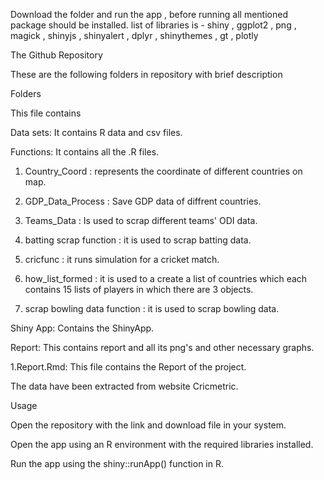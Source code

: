 Download the folder and run the app , before running all mentioned package should be installed. 
list of libraries is -
shiny , ggplot2 , png , magick , shinyjs , shinyalert , dplyr , shinythemes , gt , plotly


The Github Repository

These are the following folders in repository with brief description

Folders

This file contains

Data sets: It contains R data and csv files.

Functions: It contains all the .R files.

1. Country_Coord : represents the coordinate of different countries on map.

2. GDP_Data_Process : Save GDP data of diffrent countries.

3. Teams_Data : Is used to scrap different teams' ODI data.

4. batting scrap function : it is used to scrap batting data.

5. cricfunc : it runs simulation for a cricket match.

6. how_list_formed : it is used to a create a list of countries which each contains 15 lists of players in which there are 3 objects.

7. scrap bowling data function : it is used to scrap bowling data.

Shiny App: Contains the ShinyApp.

Report: This contains report and  all its png's and other necessary graphs.

1.Report.Rmd: This file contains the Report of the project.

The data have been extracted from website Cricmetric.

Usage

Open the repository with the link and download file in your system.

Open the app using an R environment with the required libraries installed. 

 

Run the app using the shiny::runApp() function in R.

